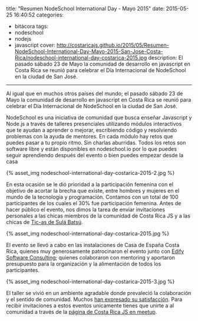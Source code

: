 title: "Resumen NodeSchool International Day - Mayo 2015"
date: 2015-05-25 16:40:52
categories:
- bitácora
tags:
- nodeschool
- nodejs
- javascript
cover: http://costaricajs.github.io/2015/05/Resumen-NodeSchool-International-Day-Mayo-2015-San-Jose-Costa-Rica/nodeschool-international-day-costarica-2015.jpg
description: El pasado sábado 23 de Mayo la comunidad de desarrollo en javascript en Costa Rica se reunió para celebrar el Día Internacional de NodeSchool en la ciudad de San José. 
---


Al igual que en muchos otros países del mundo; el pasado sábado 23 de Mayo la comunidad de desarrollo en javascript en Costa Rica se reunió para celebrar el Día Internacional de NodeSchool en la ciudad de San José. 

NodeSchool es una iniciativa de comunidad que busca enseñar Javascript y Node.js a través de talleres presenciales utilizando módulos interactivos que te ayudan a aprender o mejorar, escribiendo código y resolviendo problemas con la ayuda de mentores. En cada módulo hay retos que puedes pasar a tu propio ritmo. Sin charlas aburridas. Todos los retos son software libre y están disponibles en nodeschool.io por lo que puedes seguir aprendiendo después del evento o bien puedes empezar desde la casa

<div class='centered-img'>
{% asset_img nodeschool-international-day-costarica-2015-2.jpg %}
</div>

En esta ocasión se le dió prioridad a la participación femenina con el objetivo de acortar la brecha que existe, entre hombres y mujeres en el mundo de la tecnología y programación. Contamos con un total de 100 participantes de los cuales el 30% fue participación femenina. Antes de hacer público el evento, nos dimos la tarea de enviar invitaciones personales a las chicas miembros de la comunidad de Costa Rica JS y a las chicas de [Tic-as de Sulá Batsú](http://sulabatsu.com/ticas/).

<div class='centered-img'>
{% asset_img nodeschool-international-day-costarica-2015.jpg %}
</div>

El evento se llevó a cabo en las instalaciones de Casa de España Costa Rica, quienes muy generosamente patrocinaron el evento junto con [Edify Software Consulting](http://edify.cr/joinus); quienes colaboraron con mentoring y aportaron presupuesto para la organización y la alimentación de todos los participantes.

<div class='centered-img'>
{% asset_img nodeschool-international-day-costarica-2015-3.jpg %}
</div>

El taller se vivió en un ambiente agradable donde prevaleció la colaboración y el sentido de comunidad. Muchos [han expresado su satisfacción](http://www.meetup.com/costaricajs/events/222357068/). Para recibir invitaciones a estos eventos unicamente tienes que unirte a al comunidad a través de la [página de Costa Rica JS en meetup](http://www.meetup.com/costaricajs/).